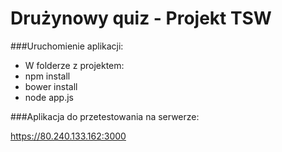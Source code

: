 Drużynowy quiz - Projekt TSW
============================

###Uruchomienie aplikacji:

* W folderze z projektem:
* npm install
* bower install
* node app.js

###Aplikacja do przetestowania na serwerze:

https://80.240.133.162:3000
